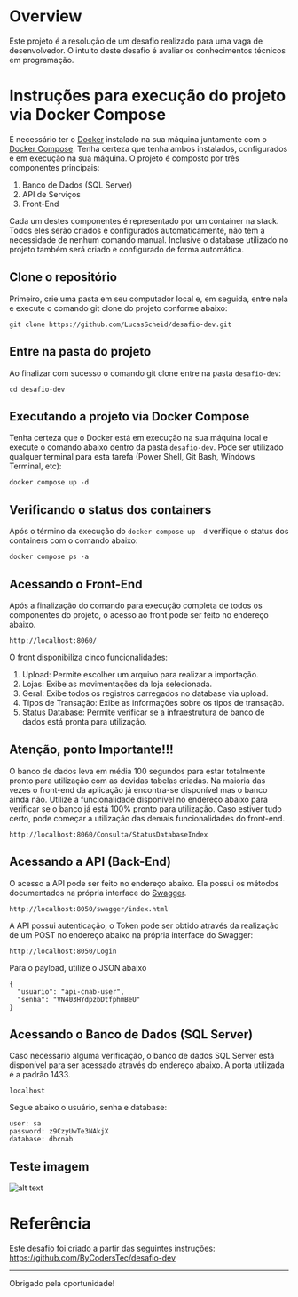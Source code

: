 # Overview
Este projeto é a resolução de um desafio realizado para uma vaga de desenvolvedor. O intuito deste desafio é avaliar os conhecimentos técnicos em programação.

# Instruções para execução do projeto via Docker Compose
É necessário ter o [Docker](https://www.docker.com/get-started/) instalado na sua máquina juntamente com o [Docker Compose](https://docs.docker.com/compose/install/). Tenha certeza que tenha ambos instalados, configurados e em execução na sua máquina. O projeto é composto por três componentes principais:

1. Banco de Dados (SQL Server)
2. API de Serviços
3. Front-End

Cada um destes componentes é representado por um container na stack. Todos eles serão criados e configurados automaticamente, não tem a necessidade de nenhum comando manual. Inclusive o database utilizado no projeto também será criado e configurado de forma automática.

## Clone o repositório
Primeiro, crie uma pasta em seu computador local e, em seguida, entre nela e execute o comando git clone do projeto conforme abaixo:
```
git clone https://github.com/LucasScheid/desafio-dev.git
```

## Entre na pasta do projeto
Ao finalizar com sucesso o comando git clone entre na pasta `desafio-dev`:
```
cd desafio-dev
```

## Executando a projeto via Docker Compose
Tenha certeza que o Docker está em execução na sua máquina local e execute o comando abaixo dentro da pasta `desafio-dev`. Pode ser utilizado qualquer terminal para esta tarefa (Power Shell, Git Bash, Windows Terminal, etc):
```
docker compose up -d
```


## Verificando o status dos containers
Após o término da execução do `docker compose up -d` verifique o status dos containers com o comando abaixo:
```
docker compose ps -a
```

## Acessando o Front-End
Após a finalização do comando para execução completa de todos os componentes do projeto, o acesso ao front pode ser feito no endereço abaixo.
```
http://localhost:8060/
```

O front disponibiliza cinco funcionalidades:

1. Upload: Permite escolher um arquivo para realizar a importação.
2. Lojas: Exibe as movimentações da loja selecionada.
3. Geral: Exibe todos os registros carregados no database via upload.
4. Tipos de Transação: Exibe as informações sobre os tipos de transação.
5. Status Database: Permite verificar se a infraestrutura de banco de dados está pronta para utilização.

## Atenção, ponto Importante!!!
O banco de dados leva em média 100 segundos para estar totalmente pronto para utilização com as devidas tabelas criadas. Na maioria das vezes o front-end da aplicação já encontra-se disponível mas o banco ainda não. Utilize a funcionalidade disponível no endereço abaixo para verificar se o banco já está 100% pronto para utilização. Caso estiver tudo certo, pode começar a utilização das demais funcionalidades do front-end.
```
http://localhost:8060/Consulta/StatusDatabaseIndex
```

## Acessando a API (Back-End)
O acesso a API pode ser feito no endereço abaixo. Ela possui os métodos documentados na própria interface do [Swagger](https://swagger.io/).
```
http://localhost:8050/swagger/index.html
```
A API possui autenticação, o Token pode ser obtido através da realização de um POST no endereço abaixo na própria interface do Swagger:

```
http://localhost:8050/Login
```
Para o payload, utilize o JSON abaixo
```
{
  "usuario": "api-cnab-user",
  "senha": "VN403HYdpzbDtfphmBeU"
}
```

## Acessando o Banco de Dados (SQL Server)
Caso necessário alguma verificação, o banco de dados SQL Server está disponível para ser acessado através do endereço abaixo. A porta utilizada é a padrão 1433.
```
localhost
```

Segue abaixo o usuário, senha e database:

```
user: sa
password: z9CzyUwTe3NAkjX
database: dbcnab
```

## Teste imagem
![alt text](https://super.abril.com.br/wp-content/uploads/2019/06/site_temponatureza.png)

# Referência

Este desafio foi criado a partir das seguintes instruções: https://github.com/ByCodersTec/desafio-dev

---

Obrigado pela oportunidade!
